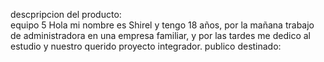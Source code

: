 descpripcion del producto:  
equipo 5
Hola mi nombre es Shirel  y tengo 18 años, por la mañana trabajo de administradora en una empresa familiar, y por las tardes me dedico al estudio y nuestro querido proyecto integrador.
publico destinado:   